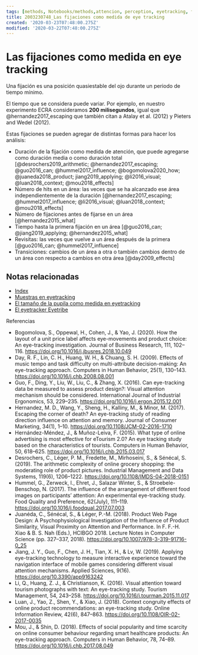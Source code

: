 ```yaml
---
tags: [methods, Notebooks/methods,attencion, perception, eyetracking, fixations, Notebooks/attention, Notebooks/perception]
title: 2003230748_Las fijaciones como medida de eye tracking
created: '2020-03-23T07:48:00.275Z'
modified: '2020-03-22T07:48:00.275Z'
---
```


# Las fijaciones como medida en eye tracking

Una fijación es una posición quasiestable del ojo durante un periodo de tiempo mínimo.

El tiempo que se considera puede variar. Por ejemplo, en nuestro experimento ECRA consideramos **200 milisegundos**, igual que @hernandez2017_escaping que también citan a Atalay et al. (2012) y Pieters and Wedel (2012).

Estas fijaciones se pueden agregar de distintas formas para hacer los análisis:

- Duración de la fijación como medida de atención, que puede agregarse como duración media o como duración total  [@desrochers2019_arithmetic; @hernandez2017_escaping; @guo2016_can; @hummel2017_influence; @bogomolova2020_how; @juaneda2018_product; jiang2019_applying; @li2016_visual; @luan2018_context; @mou2018_effects]
- Número de hits en un área: las veces que se ha alcanzado ese área independientemente de la duración [@hernandez2017_escaping; @hummel2017_influence; @li2016_visual; @luan2018_context; @mou2018_effects]
- Número de fijaciones antes de fijarse en un área [@hernandez2015_what]
- Tiempo hasta la primera fijación en un área [@guo2016_can; @jiang2019_applying; @hernandez2015_what]
- Revisitas: las veces que vuelve a un área después de la primera [@guo2016_can; @hummel2017_influence]
- Transiciones: cambios de un área a otra o también cambios dentro de un área con respecto a cambios en otra área [@day2009_effects]

## Notas relacionadas

- [Index](_2003101705_index.md)
- [Muestras en eyetracking](2003230740_muestras_eyetracking.md)
- [El tamaño de la pupila como medida en eyetracking](2003230803_pupilacomomedidadeatencion.md)
- [El eyetracker Eyetribe](2004071658_eyetracker_eyetribe.md)

Referencias

- Bogomolova, S., Oppewal, H., Cohen, J., & Yao, J. (2020). How the layout of a unit price label affects eye-movements and product choice: An eye-tracking investigation. Journal of Business Research, 111, 102–116. https://doi.org/10.1016/j.jbusres.2018.10.049
- Day, R. F., Lin, C. H., Huang, W. H., & Chuang, S. H. (2009). Effects of music tempo and task difficulty on multi-attribute decision-making: An eye-tracking approach. Computers in Human Behavior, 25(1), 130–143. https://doi.org/10.1016/j.chb.2008.08.001
- Guo, F., Ding, Y., Liu, W., Liu, C., & Zhang, X. (2016). Can eye-tracking data be measured to assess product design?: Visual attention mechanism should be considered. International Journal of Industrial Ergonomics, 53, 229–235. https://doi.org/10.1016/j.ergon.2015.12.001
- Hernandez, M. D., Wang, Y., Sheng, H., Kalliny, M., & Minor, M. (2017). Escaping the corner of death? An eye-tracking study of reading direction influence on attention and memory. Journal of Consumer Marketing, 34(1), 1–10. https://doi.org/10.1108/JCM-02-2016-1710
- Hernández-Méndez, J., & Muñoz-Leiva, F. (2015). What type of online advertising is most effective for eTourism 2.0? An eye tracking study based on the characteristics of tourists. Computers in Human Behavior, 50, 618–625. https://doi.org/10.1016/j.chb.2015.03.017
- Desrochers, C., Léger, P. M., Fredette, M., Mirhoseini, S., & Sénécal, S. (2019). The arithmetic complexity of online grocery shopping: the moderating role of product pictures. Industrial Management and Data Systems, 119(6), 1206–1222. https://doi.org/10.1108/IMDS-04-2018-0151
- Hummel, G., Zerweck, I., Ehret, J., Salazar Winter, S., & Stroebele-Benschop, N. (2017). The influence of the arrangement of different food images on participants’ attention: An experimental eye-tracking study. Food Quality and Preference, 62(July), 111–119. https://doi.org/10.1016/j.foodqual.2017.07.003
- Juanéda, C., Sénécal, S., & Léger, P.-M. (2018). Product Web Page Design: A Psychophysiological Investigation of the Influence of Product Similarity, Visual Proximity on Attention and Performance. In F. F.-H. Xiao & B. S. Nah (Eds.), HCIBGO 2018. Lecture Notes in Computer Science (pp. 327–337, 2018). https://doi.org/10.1007/978-3-319-91716-0_25
- Jiang, J. Y., Guo, F., Chen, J. H., Tian, X. H., & Lv, W. (2019). Applying eye-tracking technology to measure interactive experience toward the navigation interface of mobile games considering different visual attention mechanisms. Applied Sciences, 9(16). https://doi.org/10.3390/app9163242
- Li, Q., Huang, Z. J., & Christianson, K. (2016). Visual attention toward tourism photographs with text: An eye-tracking study. Tourism Management, 54, 243–258. https://doi.org/10.1016/j.tourman.2015.11.017
- Luan, J., Yao, Z., Shen, Y., & Xiao, J. (2018). Context congruity effects of online product recommendations: an eye-tracking study. Online Information Review, 42(6), 847–863. https://doi.org/10.1108/OIR-02-2017-0035
- Mou, J., & Shin, D. (2018). Effects of social popularity and time scarcity on online consumer behaviour regarding smart healthcare products: An eye-tracking approach. Computers in Human Behavior, 78, 74–89. https://doi.org/10.1016/j.chb.2017.08.049